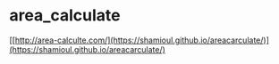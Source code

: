 # area_calculate
[[http://area-calculte.com/](https://shamioul.github.io/areacarculate/)](https://shamioul.github.io/areacarculate/)
